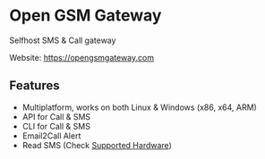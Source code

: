 # Open GSM Gateway

Selfhost SMS & Call gateway

Website: https://opengsmgateway.com

## Features

- Multiplatform, works on both Linux & Windows (x86, x64, ARM)
- API for Call & SMS
- CLI for Call & SMS
- Email2Call Alert
- Read SMS (Check [Supported Hardware](https://opengsmgateway.com/supported-hardware.html))
